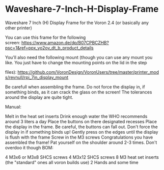 # Waveshare-7-Inch-H-Display-Frame
Waveshare 7 Inch (H) Display Frame for the Voron 2.4 (or basically any other printer)


You can use this frame for the following screen: https://www.amazon.de/dp/B07CPBCZHB?psc=1&ref=ppx_yo2ov_dt_b_product_details

You'll also need the following mount (though you can use any mount you like. You just have to change the mounting points on the lid in the step

files): https://github.com/VoronDesign/VoronUsers/tree/master/printer_mods/revnull/rpi_7in_display_mount

Be carefull when assembling the frame. Do not force the display in, if something binds, as it can crack the glass on the screen! The tolerances around the display are quite tight.



Manual:

Melt in the heat set inserts
Drink enough water the WHO recommends around 3 liters a day
Place the buttons on there designated recesses
Place the display in the frame. Be careful, the buttons can fall out. Don't force the display in if something binds up! Gently press on the edges until the display is flush with the frame
Screw in the M3 screws
Congratulations you have assembled the frame! Pat yourself on the shoulder around 2-3 times. Don't overdoo it though
BOM:

4 M3x6 or M3x8 SHCS screws
4 M3x12 SHCS screws
8 M3 heat set inserts (the "standard" ones all voron builds use)
2 Hands and some time
